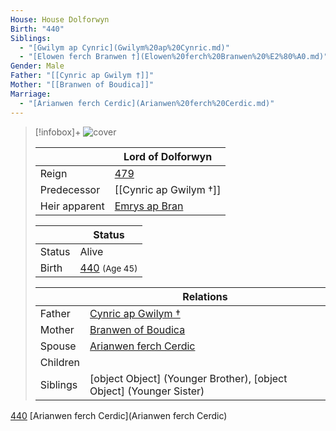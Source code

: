 ```yaml
---
House: House Dolforwyn
Birth: "440"
Siblings:
  - "[Gwilym ap Cynric](Gwilym%20ap%20Cynric.md)"
  - "[Elowen ferch Branwen †](Elowen%20ferch%20Branwen%20%E2%80%A0.md)"
Gender: Male
Father: "[[Cynric ap Gwilym †]]"
Mother: "[[Branwen of Boudica]]"
Marriage:
  - "[Arianwen ferch Cerdic](Arianwen%20ferch%20Cerdic.md)"
---
```

> [!infobox]+
> ![cover](Bran%20ap%20Cynric.png)
> 
> || Lord of Dolforwyn   |
> | ---- | ---- |
> |Reign | [479](479.md) |
>|Predecessor | [[Cynric ap Gwilym †]] |
>|Heir apparent| [Emrys ap Bran](Emrys%20ap%20Bran.md)|
>
> || Status   |
> | ---- | ---- |
> |Status| Alive|
> |Birth| [440](440) <small>(Age 45)</small> |
>
>|| Relations   |
> | ---- | ---- |
> | Father | [Cynric ap Gwilym †](Characters/House%20Dolforwyn/Cynric%20ap%20Gwilym%20%E2%80%A0.md.md) |
> | Mother | [Branwen of Boudica](Characters/House%20Dolforwyn/Branwen%20of%20Boudica.md.md) |
> | Spouse | [Arianwen ferch Cerdic](Characters/House%20Daelwood/Arianwen%20ferch%20Cerdic.md.md) |
> | Children|  |
> | Siblings | [object Object] (Younger Brother), [object Object] (Younger Sister)|
> 





[440](440)
[Arianwen ferch Cerdic](Arianwen ferch Cerdic) 